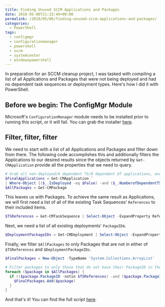 ```yaml
---
title: Finding Unused SCCM Applications and Packages
date: 2018-05-06T21:33:49+00:00
permalink: /2018/05/06/finding-unused-sccm-applications-and-packages/
categories:
  - PowerShell
tags:
  - configmgr
  - configurationmanager
  - powershell
  - sccm
  - systemcenter
  - windowspowershell
---
```

In preparation for an SCCM cleanup project, I was tasked with compiling a list of all Applications and Packages that were not being deployed and had no dependent task sequences or deployment types. Here's how I did it with PowerShell.

## Before we begin: The ConfigMgr Module

Microsoft's `ConfigurationManager` module needs to be installed prior to running this script, or it will fail. You can grab the installer [here](https://www.microsoft.com/en-us/download/details.aspx?id=46681).

## Filter, filter, filter

We need to start with a list of all Applications and Packages and filter down from there. The following code accomplishes this and additionally filters the Applications to our desired results since the objects returned by `Get-CMApplication` provide all the properties that we need to query.

```powershell
# Grab all non-deployed/0 dependent TS/0 dependent DT applications, and all packages (can't filter packages like applications)
$FinalApplications = Get-CMApplication `
| Where-Object {($_.IsDeployed -eq $False) -and ($_.NumberofDependentTS -eq 0) -and ($_.NumberofDependentDTs -eq 0)}
$AllPackages = Get-CMPackage
```

This leaves us with Packages. To achieve the same result as Applications, we will first need a list of all of the existing Task Sequences' `References` to their included items.

```powershell
$TSReferences = Get-CMTaskSequence | Select-Object -ExpandProperty References
```

Next, we need a list of all existing deployments' `PackageID`s.

```powershell
$DeploymentPackageIDs = Get-CMDeployment | Select-Object -ExpandProperty PackageID
```

Finally, we filter `$AllPackages` to only Packages that are not in either of `$TSReferences` and `$DeploymentPackageIDs`.

```powershell
$FinalPackages = New-Object -TypeName 'System.Collections.ArrayList'

# Filter packages to only those that do not have their PackageID in the list of references
foreach ($package in $AllPackages) {
  if (($package.PackageID -notin $TSReferences) -and ($package.PackageID -notin $DeploymentPackageIDs)) {
    $FinalPackages.Add($package)
  }
}
```

And that's it! You can find the full script [here](https://github.com/mcbobke/SCCM-Powershell-Scripts/blob/master/Get-CMApplicationsAndPackagesNoTaskSequences.ps1).